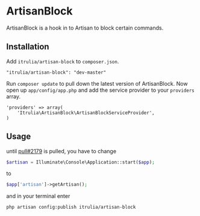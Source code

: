 # ArtisanBlock
ArtisanBlock is a hook in to Artisan to block certain commands.

## Installation

Add `itrulia/artisan-block` to `composer.json`.

    "itrulia/artisan-block": "dev-master"

Run `composer update` to pull down the latest version of ArtisanBlock. Now open up `app/config/app.php` and add the service provider to your `providers` array.

    'providers' => array(
        'Itrulia\ArtisanBlock\ArtisanBlockServiceProvider',
    )

## Usage

until [pull#2179](https://github.com/laravel/laravel/pull/2179 "Pull request 2179") is pulled, you have to change

```php
$artisan = Illuminate\Console\Application::start($app);
```

to


```php
$app['artisan']->getArtisan();
```

and in your terminal enter 

	php artisan config:publish itrulia/artisan-block
